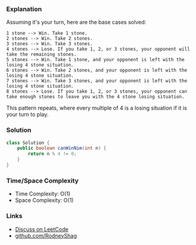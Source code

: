 ### Explanation

Assuming it's your turn, here are the base cases solved:

```
1 stone --> Win. Take 1 stone.
2 stones --> Win. Take 2 stones.
3 stones --> Win. Take 3 stones.
4 stones --> Lose. If you take 1, 2, or 3 stones, your opponent will take the remaining stones.
5 stones --> Win. Take 1 stone, and your opponent is left with the losing 4 stone situation.
6 stones --> Win. Take 2 stones, and your opponent is left with the losing 4 stone situation.
7 stones --> Win. Take 3 stones, and your opponent is left with the losing 4 stone situation.
8 stones --> Lose. If you take 1, 2, or 3 stones, your opponent can take enough stones to leave you with the 4 stone losing situation.
```

This pattern repeats, where every multiple of 4 is a losing situation if it is your turn to play.

### Solution

```java
class Solution {
    public boolean canWinNim(int n) {
        return n % 4 != 0;
    }
}
```

### Time/Space Complexity

-  Time Complexity: O(1)
- Space Complexity: O(1)

### Links

- [Discuss on LeetCode](https://leetcode.com/problems/nim-game/discuss/433468)
- [github.com/RodneyShag](https://github.com/RodneyShag)
